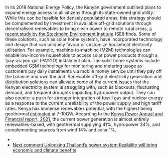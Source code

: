 In its 2018 National Energy Policy, the Kenyan government outlined plans to expand energy access to all citizens through its state-owned grid utility. While this can be feasible for densely populated areas, this strategy should be complemented by investment in available off-grid solutions through decentralised renewables to bring clean power to remote rural areas, [a recent study by the Stockholm Environment Institute](http://www.sei.org/wp-content/uploads/2020/12/sei-initiative-on-gridless-solutions-fact-sheet.pdf) (SEI) finds. Some of these solutions, such as solar home systems, have incorporated technology and design that can uniquely favour or customize household electricity utilisation. For example, machine-to-machine (M2M) technologies can enable low-income households to access solar power products through a ‘pay-as-you-go’ (PAYGO) instalment plan. The solar home systems include embedded GSM technology for monitoring and metering usage as customers pay daily instalments via mobile money service until they pay off the balance and own the unit.
Renewable off-grid electricity generation and distribution solutions can alleviate some of the current issues that the Kenyan electricity system is struggling with, such as blackouts, fluctuating demand, and frequent droughts impacting hydropower output. They can also counter a push for stronger integration of fossil gas and nuclear energy as a response to the current unreliability of the power supply and high tariff rates.
Kenya has immense renewables potential, with the highest being geothermal [estimated](https://renewableenergy.go.ke/technologies/geothermal-energy/) at 7-10GW. According to the [Kenya Power Annual and Financial report, 2021](https://www.kplc.co.ke/img/full/KPLC%20Annual%20Report%20and%20Financial%20Statements%20for%20the%20year%20ended%2030.6.2021.pdf), the current power generation is almost entirely renewables-based, with geothermal supplying 41%, hydropower 34%, and complementing sources from wind 14% and solar 1%.
  * [ ](https://www.agora-energiewende.org/news-events/a-heat-pump-revolution-for-germany)
  * [ Next comment  Unlocking Thailand’s power system flexibility will bring economic and climate benefits ](https://www.agora-energiewende.org/news-events/unlocking-thailands-power-system-flexibility-will-bring-economic-and-climate-benefits)
